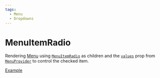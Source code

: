 ```yaml
---
tags:
  - Menu
  - Dropdowns
---
```


# MenuItemRadio

<div data-description>

Rendering [Menu](/components/menu) using [`MenuItemRadio`](/reference/menu-item-radio) as children and the [`values`](/reference/menu-provider#values) prop from [`MenuProvider`](/reference/menu-provider) to control the checked item.

</div>

<div data-tags></div>

<a href="./index.tsx" data-playground>Example</a>
